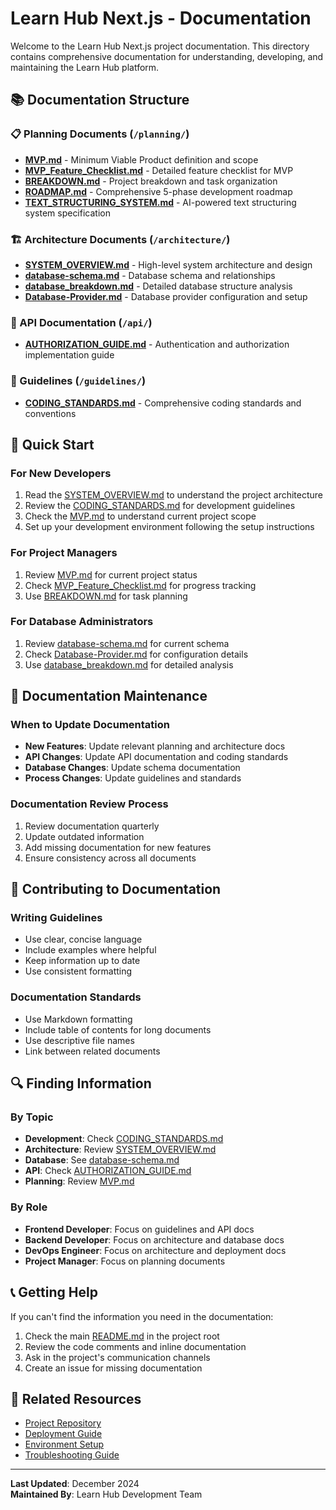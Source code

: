# Learn Hub Next.js - Documentation

Welcome to the Learn Hub Next.js project documentation. This directory contains comprehensive documentation for understanding, developing, and maintaining the Learn Hub platform.

## 📚 Documentation Structure

### 📋 Planning Documents (`/planning/`)
- **[MVP.md](./planning/MVP.md)** - Minimum Viable Product definition and scope
- **[MVP_Feature_Checklist.md](./planning/MVP_Feature_Checklist.md)** - Detailed feature checklist for MVP
- **[BREAKDOWN.md](./planning/BREAKDOWN.md)** - Project breakdown and task organization
- **[ROADMAP.md](./planning/ROADMAP.md)** - Comprehensive 5-phase development roadmap
- **[TEXT_STRUCTURING_SYSTEM.md](./planning/TEXT_STRUCTURING_SYSTEM.md)** - AI-powered text structuring system specification

### 🏗️ Architecture Documents (`/architecture/`)
- **[SYSTEM_OVERVIEW.md](./architecture/SYSTEM_OVERVIEW.md)** - High-level system architecture and design
- **[database-schema.md](./architecture/database-schema.md)** - Database schema and relationships
- **[database_breakdown.md](./architecture/database_breakdown.md)** - Detailed database structure analysis
- **[Database-Provider.md](./architecture/Database-Provider.md)** - Database provider configuration and setup

### 🔧 API Documentation (`/api/`)
- **[AUTHORIZATION_GUIDE.md](./api/AUTHORIZATION_GUIDE.md)** - Authentication and authorization implementation guide

### 📖 Guidelines (`/guidelines/`)
- **[CODING_STANDARDS.md](./guidelines/CODING_STANDARDS.md)** - Comprehensive coding standards and conventions

## 🚀 Quick Start

### For New Developers
1. Read the [SYSTEM_OVERVIEW.md](./architecture/SYSTEM_OVERVIEW.md) to understand the project architecture
2. Review the [CODING_STANDARDS.md](./guidelines/CODING_STANDARDS.md) for development guidelines
3. Check the [MVP.md](./planning/MVP.md) to understand current project scope
4. Set up your development environment following the setup instructions

### For Project Managers
1. Review [MVP.md](./planning/MVP.md) for current project status
2. Check [MVP_Feature_Checklist.md](./planning/MVP_Feature_Checklist.md) for progress tracking
3. Use [BREAKDOWN.md](./planning/BREAKDOWN.md) for task planning

### For Database Administrators
1. Review [database-schema.md](./architecture/database-schema.md) for current schema
2. Check [Database-Provider.md](./architecture/Database-Provider.md) for configuration details
3. Use [database_breakdown.md](./architecture/database_breakdown.md) for detailed analysis

## 🔄 Documentation Maintenance

### When to Update Documentation
- **New Features**: Update relevant planning and architecture docs
- **API Changes**: Update API documentation and coding standards
- **Database Changes**: Update schema documentation
- **Process Changes**: Update guidelines and standards

### Documentation Review Process
1. Review documentation quarterly
2. Update outdated information
3. Add missing documentation for new features
4. Ensure consistency across all documents

## 📝 Contributing to Documentation

### Writing Guidelines
- Use clear, concise language
- Include examples where helpful
- Keep information up to date
- Use consistent formatting

### Documentation Standards
- Use Markdown formatting
- Include table of contents for long documents
- Use descriptive file names
- Link between related documents

## 🔍 Finding Information

### By Topic
- **Development**: Check [CODING_STANDARDS.md](./guidelines/CODING_STANDARDS.md)
- **Architecture**: Review [SYSTEM_OVERVIEW.md](./architecture/SYSTEM_OVERVIEW.md)
- **Database**: See [database-schema.md](./architecture/database-schema.md)
- **API**: Check [AUTHORIZATION_GUIDE.md](./api/AUTHORIZATION_GUIDE.md)
- **Planning**: Review [MVP.md](./planning/MVP.md)

### By Role
- **Frontend Developer**: Focus on guidelines and API docs
- **Backend Developer**: Focus on architecture and database docs
- **DevOps Engineer**: Focus on architecture and deployment docs
- **Project Manager**: Focus on planning documents

## 📞 Getting Help

If you can't find the information you need in the documentation:

1. Check the main [README.md](../README.md) in the project root
2. Review the code comments and inline documentation
3. Ask in the project's communication channels
4. Create an issue for missing documentation

## 🔗 Related Resources

- [Project Repository](https://github.com/your-org/learn-hub-next)
- [Deployment Guide](../DEPLOYMENT.md)
- [Environment Setup](../SETUP.md)
- [Troubleshooting Guide](../TROUBLESHOOTING.md)

---

**Last Updated**: December 2024  
**Maintained By**: Learn Hub Development Team 